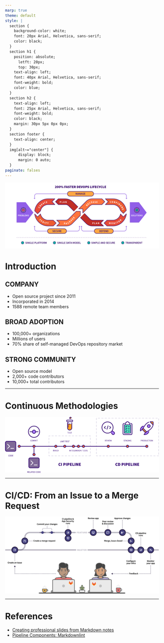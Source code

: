 ```yaml
---
marp: true
theme: default
style: |
  section {
    background-color: white;
    font: 20px Arial, Helvetica, sans-serif;
    color: black;
  }
  section h1 {
    position: absolute;
      letft: 20px;
      top: 30px; 
    text-align: left;
    font: 40px Arial, Helvetica, sans-serif;
    font-weight: bold;
    color: blue;
  }
  section h2 {
    text-align: left;
    font: 25px Arial, Helvetica, sans-serif;
    font-weight: bold;
    color: black;
    margin: 30px 5px 0px 0px;
  }
  section footer {
    text-align: center;
  }
  img[alt~="center"] {
      display: block;
      margin: 0 auto;
  }
paginate: falses
---
```

![bg right 100%](assets/image5.png)

<!-- _footer: 'All as of 2022-07-09 and based on https://about.gitlab.com/company/' -->

# Introduction

## COMPANY

- Open source project since 2011
- Incorporated in 2014 
- 1588 remote team members

## BROAD ADOPTION

- 100,000+ organizations
- Millions of users
- 70% share of self-managed DevOps repository market

## STRONG COMMUNITY

- Open source model 
- 2,000+ code contributors
- 10,000+ total contributors

---

# Continuous Methodologies

![center](assets/image3.png)

---

# CI/CD: From an Issue to a Merge Request

![center](assets/image2.png)

---

# References

- [Creating professional slides from Markdown notes](https://davidgarcia.dev/posts/creating-professional-slides-from-markdown-notes/)
- [Pipeline Components: Markdownlint](https://gitlab.com/pipeline-components/markdownlint)
